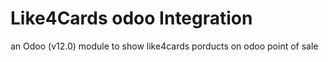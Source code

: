 # Like4Cards odoo Integration

an Odoo (v12.0) module to show like4cards porducts on odoo point of sale  
